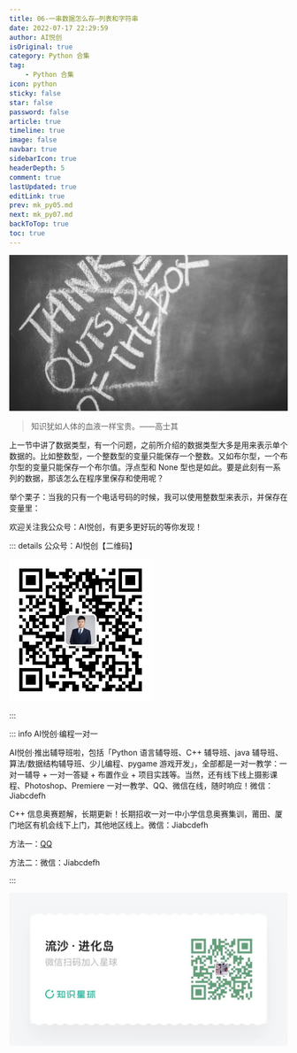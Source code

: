```yaml
---
title: 06-一串数据怎么存—列表和字符串
date: 2022-07-17 22:29:59
author: AI悦创
isOriginal: true
category: Python 合集
tag:
    - Python 合集
icon: python
sticky: false
star: false
password: false
article: true
timeline: true
image: false
navbar: true
sidebarIcon: true
headerDepth: 5
comment: true
lastUpdated: true
editLink: true
prev: mk_py05.md
next: mk_py07.md
backToTop: true
toc: true
---
```


![img](./mk_py06.assets/5d633f450001900052002917.jpg)

> 知识犹如人体的血液一样宝贵。——高士其

上一节中讲了数据类型，有一个问题，之前所介绍的数据类型大多是用来表示单个数据的。比如整数型，一个整数型的变量只能保存一个整数。又如布尔型，一个布尔型的变量只能保存一个布尔值。浮点型和 None 型也是如此。要是此刻有一系列的数据，那该怎么在程序里保存和使用呢？

举个栗子：当我的只有一个电话号码的时候，我可以使用整数型来表示，并保存在变量里：

欢迎关注我公众号：AI悦创，有更多更好玩的等你发现！

::: details 公众号：AI悦创【二维码】

![](/gzh.jpg)

:::

::: info AI悦创·编程一对一

AI悦创·推出辅导班啦，包括「Python 语言辅导班、C++ 辅导班、java 辅导班、算法/数据结构辅导班、少儿编程、pygame 游戏开发」，全部都是一对一教学：一对一辅导 + 一对一答疑 + 布置作业 + 项目实践等。当然，还有线下线上摄影课程、Photoshop、Premiere 一对一教学、QQ、微信在线，随时响应！微信：Jiabcdefh

C++ 信息奥赛题解，长期更新！长期招收一对一中小学信息奥赛集训，莆田、厦门地区有机会线下上门，其他地区线上。微信：Jiabcdefh

方法一：[QQ](http://wpa.qq.com/msgrd?v=3&uin=1432803776&site=qq&menu=yes)

方法二：微信：Jiabcdefh

:::

![](/zsxq.jpg)
